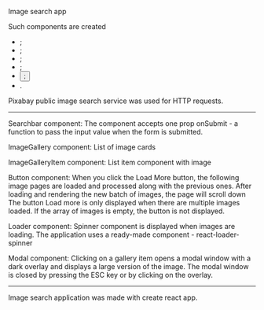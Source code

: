 Image search app

Such components are created
- <Searchbar>;
- <ImageGallery>;
- <ImageGalleryItem>;
- <Loader>;
- <Button>;
- <Modal>.
  

Pixabay public image search service was used for HTTP requests. 
_______________

Searchbar component:
The component accepts one prop onSubmit - a function to pass the input value when the form is submitted. 

ImageGallery component:
List of image cards

ImageGalleryItem component: 
List item component with image

Button component:
When you click the Load More button, the following image pages are loaded and processed along with the previous ones. After loading and rendering the new batch of images, the page will scroll down
The button Load more is only displayed when there are multiple images loaded. If the array of images is empty, the button is not displayed.

Loader component:
Spinner component is displayed when images are loading. The application uses a ready-made component - react-loader-spinner

Modal component:
Clicking on a gallery item opens a modal window with a dark overlay and displays a large version of the image. The modal window is closed by pressing the ESC key or by clicking on the overlay.

________________

Image search application was made with create react app. 


